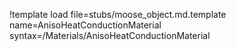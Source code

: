 !template load file=stubs/moose_object.md.template name=AnisoHeatConductionMaterial syntax=/Materials/AnisoHeatConductionMaterial